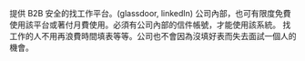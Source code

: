 提供 B2B 安全的找工作平台。(glassdoor, linkedIn)
公司內部，也可有限度免費使用該平台或著付月費使用。必須有公司內部的信件帳號，才能使用該系統。
找工作的人不用再浪費時間填表等等。公司也不會因為沒填好表而失去面試一個人的機會。
